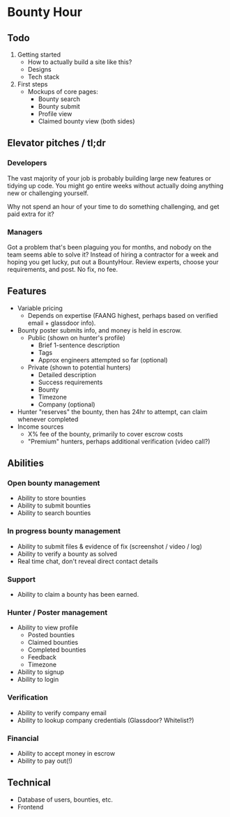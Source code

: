 # Bounty Hour

## Todo

1. Getting started
    * How to actually build a site like this?
    * Designs
    * Tech stack
2. First steps
    * Mockups of core pages:
        * Bounty search
        * Bounty submit
        * Profile view
        * Claimed bounty view (both sides)

## Elevator pitches / tl;dr

### Developers

The vast majority of your job is probably building large new features or tidying up code. You might go entire weeks without actually doing anything new or challenging yourself.

Why not spend an hour of your time to do something challenging, and get paid extra for it?

### Managers

Got a problem that's been plaguing you for months, and nobody on the team seems able to solve it? Instead of hiring a contractor for a week and hoping you get lucky, put out a BountyHour. Review experts, choose your requirements, and post. No fix, no fee. 

## Features

* Variable pricing 
    * Depends on expertise (FAANG highest, perhaps based on verified email + glassdoor info).
* Bounty poster submits info, and money is held in escrow.
    * Public (shown on hunter's profile)
        * Brief 1-sentence description
        * Tags
        * Approx engineers attempted so far (optional)
    * Private (shown to potential hunters)
        * Detailed description
        * Success requirements
        * Bounty
        * Timezone
        * Company (optional)
* Hunter "reserves" the bounty, then has 24hr to attempt, can claim whenever completed
* Income sources
    * X% fee of the bounty, primarily to cover escrow costs
    * "Premium" hunters, perhaps additional verification (video call?)

## Abilities

### Open bounty management

* Ability to store bounties
* Ability to submit bounties
* Ability to search bounties

### In progress bounty management

* Ability to submit files & evidence of fix (screenshot / video / log)
* Ability to verify a bounty as solved
* Real time chat, don't reveal direct contact details

### Support

* Ability to claim a bounty has been earned.

### Hunter / Poster management

* Ability to view profile
    * Posted bounties
    * Claimed bounties
    * Completed bounties
    * Feedback
    * Timezone
* Ability to signup
* Ability to login

### Verification

* Ability to verify company email
* Ability to lookup company credentials (Glassdoor? Whitelist?)

### Financial

* Ability to accept money in escrow
* Ability to pay out(!)

## Technical

* Database of users, bounties, etc.
* Frontend